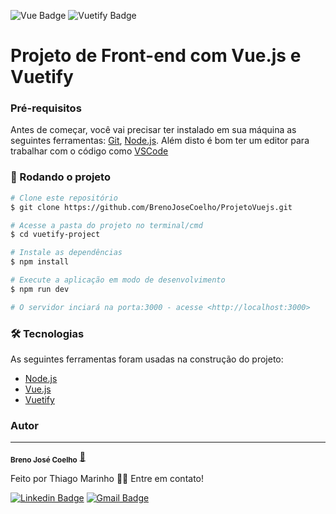  ![Vue Badge](https://img.shields.io/badge/Vue.js-35495E?style=for-the-badge&logo=vuedotjs&logoColor=4FC08D)
  ![Vuetify Badge](https://img.shields.io/badge/Vuetify-1867C0?style=for-the-badge&logo=vuetify&logoColor=white)
# Projeto de Front-end com Vue.js e Vuetify

### Pré-requisitos

Antes de começar, você vai precisar ter instalado em sua máquina as seguintes ferramentas:
[Git](https://git-scm.com), [Node.js](https://nodejs.org/en/). 
Além disto é bom ter um editor para trabalhar com o código como [VSCode](https://code.visualstudio.com/)

### 🎲 Rodando o projeto

```bash
# Clone este repositório
$ git clone https://github.com/BrenoJoseCoelho/ProjetoVuejs.git

# Acesse a pasta do projeto no terminal/cmd
$ cd vuetify-project

# Instale as dependências
$ npm install

# Execute a aplicação em modo de desenvolvimento
$ npm run dev

# O servidor inciará na porta:3000 - acesse <http://localhost:3000>
```

### 🛠 Tecnologias

As seguintes ferramentas foram usadas na construção do projeto:

- [Node.js](https://nodejs.org/en/)
- [Vue.js](https://vuejs.org/)
- [Vuetify](https://vuetifyjs.com/en/)


### Autor
---

 <sub><b>Breno José Coelho</b></sub></a> <a href="https://github.com/BrenoJoseCoelho" title="GitHub">🚀</a>


Feito  por Thiago Marinho 👋🏽 Entre em contato!

 [![Linkedin Badge](https://img.shields.io/badge/LinkedIn-0077B5?style=for-the-badge&logo=linkedin&logoColor=white&link=https://www.linkedin.com/in/breno-jose-coelho/)](https://www.linkedin.com/in/breno-jose-coelho/) 
[![Gmail Badge](https://img.shields.io/badge/Gmail-D14836?style=for-the-badge&logo=gmail&logoColor=white&link=mailto:breno.jose.coelho@gmail.com)](mailto:breno.jose.coelho@gmail.com)
